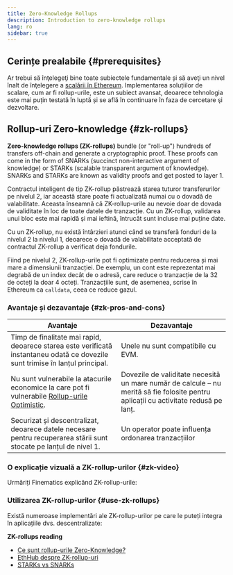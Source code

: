 ```yaml
---
title: Zero-Knowledge Rollups
description: Introduction to zero-knowledge rollups
lang: ro
sidebar: true
---
```


## Cerințe prealabile {#prerequisites}

Ar trebui să înţelegeţi bine toate subiectele fundamentale și să aveţi un nivel înalt de înţelegere a [scalării în Ethereum](/developers/docs/scaling/). Implementarea soluțiilor de scalare, cum ar fi rollup-urile, este un subiect avansat, deoarece tehnologia este mai puțin testată în luptă și se află în continuare în faza de cercetare şi dezvoltare.

## Rollup-uri Zero-knowledge {#zk-rollups}

**Zero-knowledge rollups (ZK-rollups)** bundle (or "roll-up") hundreds of transfers off-chain and generate a cryptographic proof. These proofs can come in the form of SNARKs (succinct non-interactive argument of knowledge) or STARKs (scalable transparent argument of knowledge). SNARKs and STARKs are known as validity proofs and get posted to layer 1.

Contractul inteligent de tip ZK-rollup păstrează starea tuturor transferurilor pe nivelul 2, iar această stare poate fi actualizată numai cu o dovadă de valabilitate. Aceasta înseamnă că ZK-rollup-urile au nevoie doar de dovada de validitate în loc de toate datele de tranzacție. Cu un ZK-rollup, validarea unui bloc este mai rapidă și mai ieftină, întrucât sunt incluse mai puține date.

Cu un ZK-rollup, nu există întârzieri atunci când se transferă fonduri de la nivelul 2 la nivelul 1, deoarece o dovadă de valabilitate acceptată de contractul ZK-rollup a verificat deja fondurile.

Fiind pe nivelul 2, ZK-rollup-urile pot fi optimizate pentru reducerea și mai mare a dimensiunii tranzacției. De exemplu, un cont este reprezentat mai degrabă de un index decât de o adresă, care reduce o tranzacție de la 32 de octeți la doar 4 octeți. Tranzacțiile sunt, de asemenea, scrise în Ethereum ca `calldata`, ceea ce reduce gazul.

### Avantaje și dezavantaje {#zk-pros-and-cons}

| Avantaje                                                                                                                      | Dezavantaje                                                                                                                         |
| ----------------------------------------------------------------------------------------------------------------------------- | ----------------------------------------------------------------------------------------------------------------------------------- |
| Timp de finalitate mai rapid, deoarece starea este verificată instantaneu odată ce dovezile sunt trimise în lanțul principal. | Unele nu sunt compatibile cu EVM.                                                                                                   |
| Nu sunt vulnerabile la atacurile economice la care pot fi vulnerabile [Rollup-urile Optimistic](#optimistic-pros-and-cons).   | Dovezile de validitate necesită un mare număr de calcule – nu merită să fie folosite pentru aplicații cu activitate redusă pe lanț. |
| Securizat și descentralizat, deoarece datele necesare pentru recuperarea stării sunt stocate pe lanțul de nivel 1.            | Un operator poate influența ordonarea tranzacțiilor                                                                                 |

### O explicație vizuală a ZK-rollup-urilor {#zk-video}

Urmăriți Finematics explicând ZK-rollup-urile:

<YouTube id="7pWxCklcNsU" start="406" />

### Utilizarea ZK-rollup-urilor {#use-zk-rollups}

Există numeroase implementări ale ZK-rollup-urilor pe care le puteți integra în aplicațiile dvs. descentralizate:

<RollupProductDevDoc rollupType="zk" />

**ZK-rollups reading**

- [Ce sunt rollup-urile Zero-Knowledge?](https://coinmarketcap.com/alexandria/glossary/zero-knowledge-rollups)
- [EthHub despre ZK-rollup-uri](https://docs.ethhub.io/ethereum-roadmap/layer-2-scaling/zk-rollups/)
- [STARKs vs SNARKs](https://consensys.net/blog/blockchain-explained/zero-knowledge-proofs-starks-vs-snarks/)
